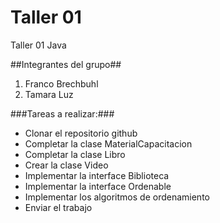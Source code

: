 # Taller 01
Taller 01 Java

##Integrantes del grupo##
1. Franco Brechbuhl
2. Tamara Luz

###Tareas a realizar:###
*	Clonar el repositorio github
*	Completar la clase MaterialCapacitacion
*	Completar la clase Libro
*	Crear la clase Video
*	Implementar la interface Biblioteca
*	Implementar la interface Ordenable
*	Implementar los algoritmos de ordenamiento
*	Enviar el trabajo
